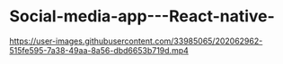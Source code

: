 # Social-media-app---React-native-

https://user-images.githubusercontent.com/33985065/202062962-515fe595-7a38-49aa-8a56-dbd6653b719d.mp4

